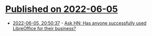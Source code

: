 # [Published on 2022-06-05](index.md)

* [2022-06-05, 20:50:37](https://news.ycombinator.com/item?id=31634704) - [Ask HN: Has anyone successfully used LibreOffice for their business?](https://news.ycombinator.com/item?id=31634704)

